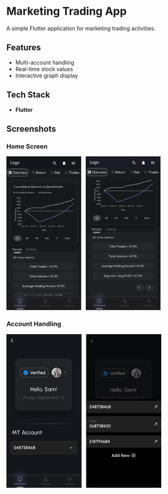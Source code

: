 # Marketing Trading App

A simple Flutter application for marketing trading activities.

## Features

- Multi-account handling
- Real-time stock values
- Interactive graph display

## Tech Stack

- **Flutter**

## Screenshots

### Home Screen
<img src="/screenshots/graph_section.jpg" alt="Graph Screen" height="400">&nbsp;&nbsp;&nbsp;<img src="/screenshots/table_section.jpg" alt="Table Section" height="400">

### Account Handling
<img src="/screenshots/profile_section.jpg" alt="Profile Section" height="400">&nbsp;&nbsp;&nbsp;<img src="/screenshots/add_account.jpg" alt="Add Account" height="400">
